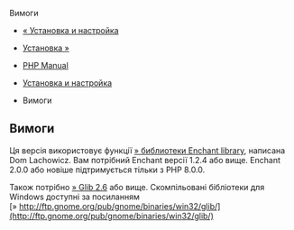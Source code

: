 Вимоги

-   [« Установка и настройка](enchant.setup.html)
    
-   [Установка »](enchant.installation.html)
    
-   [PHP Manual](index.html)
    
-   [Установка и настройка](enchant.setup.html)
    
-   Вимоги
    

## Вимоги

Ця версія використовує функції [» библиотеки Enchant library](http://www.abisource.com/projects/enchant/), написана Dom Lachowicz. Вам потрібний Enchant версії 1.2.4 або вище. Enchant 2.0.0 або новіше підтримується тільки з PHP 8.0.0.

Також потрібно [» Glib 2.6](http://ftp.gnome.org/pub/gnome/sources/glib/) або вище. Скомпільовані бібліотеки для Windows доступні за посиланням [» http://ftp.gnome.org/pub/gnome/binaries/win32/glib/](http://ftp.gnome.org/pub/gnome/binaries/win32/glib/)